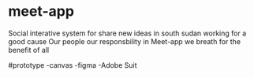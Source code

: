 # meet-app
Social interative system for share new ideas in south sudan 
working for a good cause
Our people our responsbility in Meet-app we breath for the benefit of all 
 
 
 
 
 
 
 
 
 

 


#prototype 
-canvas
-figma
-Adobe Suit 
